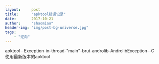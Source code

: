 ```yaml
---
layout:     post
title:      "apktool错误记录"
date:       2017-10-21
author:     "shaomiao"
header-img: "img/post-bg-universe.jpg"
tags:
    - "逆向"
---
```

apktool--Exception-in-thread-"main"-brut-androlib-AndrolibException--C
使用最新版本的apktool
